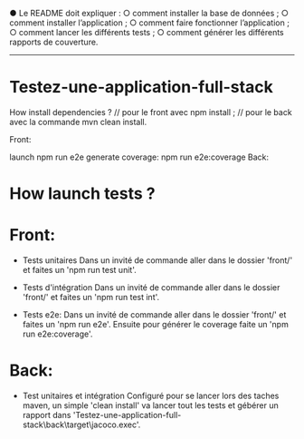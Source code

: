 
● Le README doit expliquer :
○ comment installer la base de données ;
○ comment installer l’application ;
○ comment faire fonctionner l’application ;
○ comment lancer les différents tests ;
○ comment générer les différents rapports de couverture.


---------------------------------------------------------------------------
# Testez-une-application-full-stack

How install dependencies ?
// pour le front avec npm install ;
// pour le back avec la commande mvn clean install.

Front:

launch 
  npm run e2e
generate coverage:
  npm run e2e:coverage
Back:

# How launch tests ?

# Front:
- Tests unitaires
    Dans un invité de commande aller dans le dossier 'front/' et faites un 'npm run test unit'.
  
- Tests d'intégration
    Dans un invité de commande aller dans le dossier 'front/' et faites un 'npm run test int'.
    
- Tests e2e:
    Dans un invité de commande aller dans le dossier 'front/' et faites un 'npm run e2e'.
    Ensuite pour générer le coverage faite un 'npm run e2e:coverage'.

# Back:
- Test unitaires et intégration
  Configuré pour se lancer lors des taches maven, un simple 'clean install' va lancer tout les tests et gébérer un rapport dans 'Testez-une-application-full-stack\back\target\jacoco.exec'.
  
